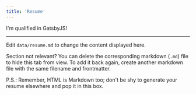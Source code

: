 ```yaml
---
title: 'Resume'
---
```


I'm qualified in GatsbyJS!

---

Edit `data/resume.md` to change the content displayed here.

Section not relevant? You can delete the corresponding markdown (`.md`) file to
hide this tab from view. To add it back again, create another markdown file with
the same filename and frontmatter.

P.S.: Remember, HTML is Markdown too; don't be shy to generate your resume
elsewhere and pop it in this box.
